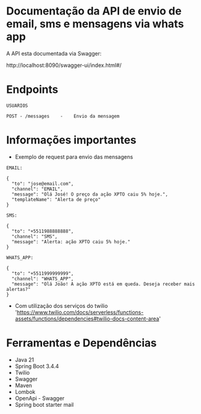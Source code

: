 
# Documentação da API de envio de email, sms e mensagens via whats app

A API esta documentada via Swagger:

http://localhost:8090/swagger-ui/index.html#/

# Endpoints

```
USUARIOS 

POST - /messages    -    Envio da mensagem
```

# Informações importantes

* Exemplo de request para envio das mensagens

```
EMAIL: 

{
  "to": "jose@email.com",
  "channel": "EMAIL",
  "message": "Olá José! O preço da ação XPTO caiu 5% hoje.",
  "templateName": "Alerta de preço"
}
```

```
SMS: 

{
  "to": "+5511988888888",
  "channel": "SMS",
  "message": "Alerta: ação XPTO caiu 5% hoje."
}
```

```
WHATS_APP: 

{
  "to": "+5511999999999",
  "channel": "WHATS_APP",
  "message": "Olá João! A ação XPTO está em queda. Deseja receber mais alertas?"
}
```


* Com utilização dos serviços do twilio 'https://www.twilio.com/docs/serverless/functions-assets/functions/dependencies#twilio-docs-content-area'

# Ferramentas e Dependências

* Java 21
* Spring Boot 3.4.4
* Twilio
* Swagger
* Maven
* Lombok
* OpenApi - Swagger
* Spring boot starter mail